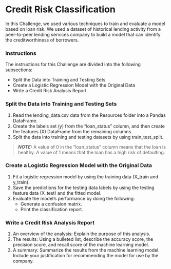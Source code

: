 # Credit Risk Classification

In this Challenge, we used various techniques to train and evaluate a model based on loan risk. We used a dataset of historical lending activity from a peer-to-peer lending services company to build a model that can identify the creditworthiness of borrowers.

### Instructions
The instructions for this Challenge are divided into the following subsections:
* Split the Data into Training and Testing Sets
* Create a Logistic Regression Model with the Original Data
* Write a Credit Risk Analysis Report

### Split the Data into Training and Testing Sets
1. Read the lending_data.csv data from the Resources folder into a Pandas DataFrame.
2. Create the labels set (y) from the “loan_status” column, and then create the features (X) DataFrame from the remaining columns.
3. Split the data into training and testing datasets by using train_test_split.

> **_NOTE:_** A value of 0 in the “loan_status” column means that the loan is healthy. A value of 1 means that the loan has a high risk of defaulting.

<!-- This is a good NOTE SYNTAX  -->
<!-- 
> [!NOTE]
>  A value of 0 in the “loan_status” column means that the loan is healthy. A value of 1 means that the loan has a high risk of defaulting. -->  

### Create a Logistic Regression Model with the Original Data
1. Fit a logistic regression model by using the training data (X_train and y_train).
2. Save the predictions for the testing data labels by using the testing feature data (X_test) and the fitted model.
3. Evaluate the model’s performance by doing the following:
    - Generate a confusion matrix.
    - Print the classification report.

### Write a Credit Risk Analysis Report
1.  An overview of the analysis: Explain the purpose of this analysis.
2.  The results: Using a bulleted list, describe the accuracy score, the precision score, and recall score of the machine learning model.
3. A summary: Summarize the results from the machine learning model. Include your justification for recommending the model for use by the company.